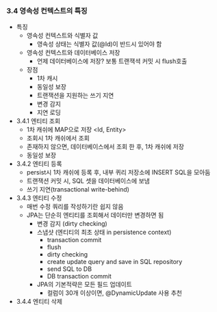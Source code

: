 ### 3.4 영속성 컨텍스트의 특징
- 특징
  - 영속성 컨텍스트와 식별자 값
    - 영속성 상태는 식별자 값(@Id)이 반드시 있어야 함
  - 영속성 컨텍스트와 데이터베이스 저장
    - 언제 데이터베이스에 저장? 보통 트랜잭셕 커밋 시 flush호출
  - 장점
    - 1차 캐시
    - 동일성 보장
    - 트랜잭션을 지원하는 쓰기 지연
    - 변경 감지
    - 지연 로딩
- 3.4.1 엔티티 조회
  - 1차 캐쉬에 MAP으로 저장 <Id, Entity>
  - 조회시 1차 캐쉬에서 조회
  - 존재하지 않으면, 데이터베이스에서 조회 한 후, 1차 캐쉬에 저장
  - 동일성 보장
- 3.4.2 엔티티 등록
  - persist시 1차 캐쉬에 등록 후, 내부 퀴리 저장소에 INSERT SQL을 모아둠
  - 트랜잭션 커밋 시, SQL 셋을 데이터베이스에 보냄
  - 쓰기 지연(transactional write-behind)
- 3.4.3 엔티티 수정
  - 매번 수정 쿼리를 작성하기란 쉽지 않음
  - JPA는 단순히 엔티티를 조회해서 데이터만 변경하면 됨
    - 변경 감지 (dirty checking)
    - 스냅샷 (엔티티의 최초 상태 in persistence context)
      - transaction commit
      - flush
      - dirty checking
      - create update query and save in SQL repository
      - send SQL to DB
      - DB transaction commit
    - JPA의 기본적략은 모든 필드 업데이트
      - 컬럼이 30개 이상이면, @DynamicUpdate 사용 추천
- 3.4.4 엔티티 삭제
